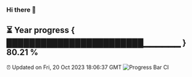 ### Hi there 👋
⏳ Year progress { ████████████████████████▁▁▁▁▁▁ } 80.21 %
---
⏰ Updated on Fri, 20 Oct 2023 18:06:37 GMT
![Progress Bar CI](https://github.com/Moyi321/Moyi321/workflows/Progress%20Bar%20CI/badge.svg)
